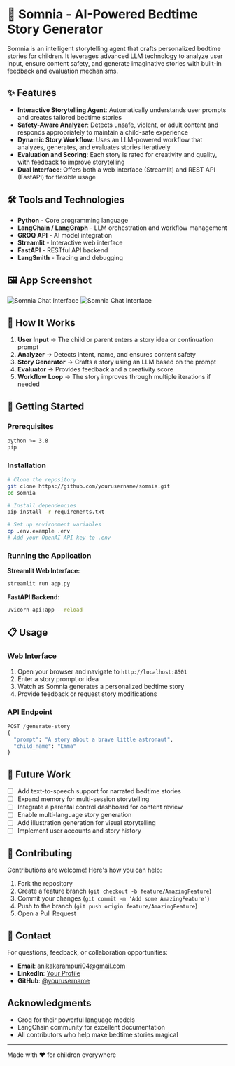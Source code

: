 # 🌙 Somnia - AI-Powered Bedtime Story Generator

Somnia is an intelligent storytelling agent that crafts personalized bedtime stories for children. It leverages advanced LLM technology to analyze user input, ensure content safety, and generate imaginative stories with built-in feedback and evaluation mechanisms.

## ✨ Features

- **Interactive Storytelling Agent**: Automatically understands user prompts and creates tailored bedtime stories
- **Safety-Aware Analyzer**: Detects unsafe, violent, or adult content and responds appropriately to maintain a child-safe experience
- **Dynamic Story Workflow**: Uses an LLM-powered workflow that analyzes, generates, and evaluates stories iteratively
- **Evaluation and Scoring**: Each story is rated for creativity and quality, with feedback to improve storytelling
- **Dual Interface**: Offers both a web interface (Streamlit) and REST API (FastAPI) for flexible usage

## 🛠️ Tools and Technologies

- **Python** - Core programming language
- **LangChain / LangGraph** - LLM orchestration and workflow management
- **GROQ API** - AI model integration
- **Streamlit** - Interactive web interface
- **FastAPI** - RESTful API backend
- **LangSmith** - Tracing and debugging

## 🖼️ App Screenshot

![Somnia Chat Interface](https://ibb.co/C5dZB2jF)
![Somnia Chat Interface](https://ibb.co/FL7My4f4)

## 🔄 How It Works

1. **User Input** → The child or parent enters a story idea or continuation prompt
2. **Analyzer** → Detects intent, name, and ensures content safety
3. **Story Generator** → Crafts a story using an LLM based on the prompt
4. **Evaluator** → Provides feedback and a creativity score
5. **Workflow Loop** → The story improves through multiple iterations if needed

## 🚀 Getting Started

### Prerequisites
```bash
python >= 3.8
pip
```

### Installation
```bash
# Clone the repository
git clone https://github.com/yourusername/somnia.git
cd somnia

# Install dependencies
pip install -r requirements.txt

# Set up environment variables
cp .env.example .env
# Add your OpenAI API key to .env
```

### Running the Application

**Streamlit Web Interface:**
```bash
streamlit run app.py
```

**FastAPI Backend:**
```bash
uvicorn api:app --reload
```

## 📋 Usage

### Web Interface

1. Open your browser and navigate to `http://localhost:8501`
2. Enter a story prompt or idea
3. Watch as Somnia generates a personalized bedtime story
4. Provide feedback or request story modifications

### API Endpoint
```python
POST /generate-story
{
  "prompt": "A story about a brave little astronaut",
  "child_name": "Emma"
}
```

## 🔮 Future Work

- [ ] Add text-to-speech support for narrated bedtime stories
- [ ] Expand memory for multi-session storytelling
- [ ] Integrate a parental control dashboard for content review
- [ ] Enable multi-language story generation
- [ ] Add illustration generation for visual storytelling
- [ ] Implement user accounts and story history

## 🤝 Contributing

Contributions are welcome! Here's how you can help:

1. Fork the repository
2. Create a feature branch (`git checkout -b feature/AmazingFeature`)
3. Commit your changes (`git commit -m 'Add some AmazingFeature'`)
4. Push to the branch (`git push origin feature/AmazingFeature`)
5. Open a Pull Request

## 📧 Contact

For questions, feedback, or collaboration opportunities:

- **Email**: anikakarampuri04@gmail.com
- **LinkedIn**: [Your Profile](https://www.linkedin.com/in/anika-karampuri-211023260/)
- **GitHub**: [@yourusername](https://github.com/a-k-0209)

## Acknowledgments

- Groq for their powerful language models
- LangChain community for excellent documentation
- All contributors who help make bedtime stories magical

---

Made with ❤️ for children everywhere
